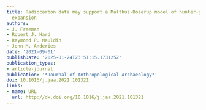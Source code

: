 ```yaml
---
title: Radiocarbon data may support a Malthus-Boserup model of hunter-gatherer population
  expansion
authors:
- J. Freeman
- Robert J. Hard
- Raymond P. Mauldin
- John M. Anderies
date: '2021-09-01'
publishDate: '2025-01-24T23:51:15.173125Z'
publication_types:
- article-journal
publication: '*Journal of Anthropological Archaeology*'
doi: 10.1016/j.jaa.2021.101321
links:
- name: URL
  url: http://dx.doi.org/10.1016/j.jaa.2021.101321
---
```

